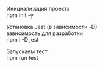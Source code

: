 Инициализация проекта  
npm init -y

Установка Jest (в зависимости -D)  
зависимость для разработки  
npm i -D jest

Запускаем тест  
npm run test

